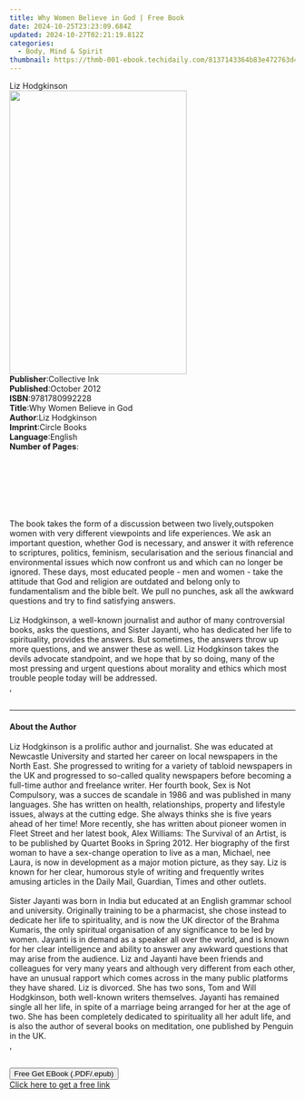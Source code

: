 ```yaml
---
title: Why Women Believe in God | Free Book
date: 2024-10-25T23:23:09.684Z
updated: 2024-10-27T02:21:19.812Z
categories:
  - Body, Mind & Spirit
thumbnail: https://thmb-001-ebook.techidaily.com/8137143364b83e472763d4fac4b8ded80b22c571e599f7f35323269de4a2f4e6.jpg
---
```

<main id="book-container">
  <div class="flex flex-col">
    <div class="book-brief flex-1 py-6 px-4 sm:p-6 md:py-10 md:px-8">
      <!-- brief-->
      <div class="book-brief-main">Liz Hodgkinson</div>
    </div>
    <div
      class="book-meta-info flex-1 grid gap-4 col-start-1 col-end-3 row-start-1 sm:mb-6 sm:grid-cols-4 lg:gap-6 lg:col-start-2 lg:row-end-6 lg:row-span-6 lg:mb-0"
    >
      <div
        class="book-meta-info-left place-content-center mt-4 p-4 text-sm leading-6 col-start-2 col-span-2 dark:text-slate-400"
      >
        <img
          class="w-full h-500 object-cover rounded-lg sm:h-255 sm:col-span-2 lg:col-span-full"
          src="https://img-001-ebook.techidaily.com/9d77d09dd37e04b6ebf9a5436a066bce064f714df1d9e4efce7e4778e8f3bff5.jpg"
          alt=""
          width="312"
          height="500"
        />
      </div>
      <div
        class="book-meta-info-right mt-2 col-start-1 row-start-2 col-span-3 self-center"
      >
        <!-- meta data  -->
        <div class="flex flex-col px-4 md:px-8">
          <div class="flex-1">
            <strong>Publisher</strong>:<span class="px-2">Collective Ink</span>
          </div>
          <div class="flex-1">
            <strong>Published</strong>:<span class="px-2">October 2012</span>
          </div>
          <div class="flex-1">
            <strong>ISBN</strong>:<span class="px-2">9781780992228</span>
          </div>
          <div class="flex-1">
            <strong>Title</strong>:<span class="px-2"
              >Why Women Believe in God</span
            >
          </div>
          <div class="flex-1">
            <strong>Author</strong>:<span class="px-2">Liz Hodgkinson</span>
          </div>
          <div class="flex-1">
            <strong>Imprint</strong>:<span class="px-2">Circle Books</span>
          </div>
          <div class="flex-1">
            <strong>Language</strong>:<span class="px-2">English</span>
          </div>
          <div class="flex-1">
            <strong>Number of Pages</strong>:<span class="px-2"></span>
          </div>
        </div>
      </div>
    </div>
    <div class="book-description flex-1 py-6 px-4 sm:p-6 md:py-10 md:px-8">
      <div class="book-description-main">
        <div accordion-content="" id="description">
          <br /><br /><br /><br /><br /><br /><br />The book takes the form of a
          discussion between two lively,outspoken women with very different
          viewpoints and life experiences. We ask an important question, whether
          God is necessary, and answer it with reference to scriptures,
          politics, feminism, secularisation and the serious financial and
          environmental issues which now confront us and which can no longer be
          ignored. These days, most educated people - men and women - take the
          attitude that God and religion are outdated and belong only to
          fundamentalism and the bible belt. We pull no punches, ask all the
          awkward questions and try to find satisfying answers. <br /><br />Liz
          Hodgkinson, a well-known journalist and author of many controversial
          books, asks the questions, and Sister Jayanti, who has dedicated her
          life to spirituality, provides the answers. But sometimes, the answers
          throw up more questions, and we answer these as well. Liz Hodgkinson
          takes the devils advocate standpoint, and we hope that by so doing,
          many of the most pressing and urgent questions about morality and
          ethics which most trouble people today will be addressed. <br />,
          <br /><br />
        </div>
        <div class="accordion-fader"></div>
      </div>
    </div>
    <div class="book-excerpts flex-1 py-6 px-4 sm:p-6 md:py-10 md:px-8">
      <!-- excerpts-->
      <div class="book-excerpts-main">
        <hr />
        <h4 class="placeholder placeholder-heading">
          <span>About the Author</span>
        </h4>
        <p>
          Liz Hodgkinson is a prolific author and journalist. She was educated
          at Newcastle University and started her career on local newspapers in
          the North East. She progressed to writing for a variety of tabloid
          newspapers in the UK and progressed to so-called quality newspapers
          before becoming a full-time author and freelance writer. Her fourth
          book, Sex is Not Compulsory, was a succes de scandale in 1986 and was
          published in many languages. She has written on health, relationships,
          property and lifestyle issues, always at the cutting edge. She always
          thinks she is five years ahead of her time! More recently, she has
          written about pioneer women in Fleet Street and her latest book, Alex
          Williams: The Survival of an Artist, is to be published by Quartet
          Books in Spring 2012. Her biography of the first woman to have a
          sex-change operation to live as a man, Michael, nee Laura, is now in
          development as a major motion picture, as they say. Liz is known for
          her clear, humorous style of writing and frequently writes amusing
          articles in the Daily Mail, Guardian, Times and other outlets.
          <br /><br />Sister Jayanti was born in India but educated at an
          English grammar school and university. Originally training to be a
          pharmacist, she chose instead to dedicate her life to spirituality,
          and is now the UK director of the Brahma Kumaris, the only spiritual
          organisation of any significance to be led by women. Jayanti is in
          demand as a speaker all over the world, and is known for her clear
          intelligence and ability to answer any awkward questions that may
          arise from the audience. Liz and Jayanti have been friends and
          colleagues for very many years and although very different from each
          other, have an unusual rapport which comes across in the many public
          platforms they have shared. Liz is divorced. She has two sons, Tom and
          Will Hodgkinson, both well-known writers themselves. Jayanti has
          remained single all her life, in spite of a marriage being arranged
          for her at the age of two. She has been completely dedicated to
          spirituality all her adult life, and is also the author of several
          books on meditation, one published by Penguin in the UK.<br />,
          <br /><br />
        </p>
      </div>
    </div>
    <div
      class="book-about-author flex-1 py-6 px-4 sm:p-6 md:py-10 md:px-8"
    ></div>
    <div class="book-free-get flex-1 py-6 px-4 sm:p-6 md:py-10 md:px-8">
      <button
        id="btn-free-get"
        class="bg-blue-500 hover:bg-blue-700 text-white font-bold py-2 px-4 rounded"
      >
        Free Get EBook (.PDF/.epub)
      </button>
      <div id="countdown-display" class="px-2 text-lg mt-2"></div>
      <a
        id="free-link"
        class="hidden bg-blue-500 hover:bg-blue-700 text-white font-bold py-2 px-4 rounded"
        href="https://www.ebooks.com/en-us/book/1058509/why-women-believe-in-god/liz-hodgkinson/"
        target="_blank"
        >Click here to get a free link</a
      >
    </div>
    <script>
      let countdownTime = 0;
      let countdownInterval = null;
      document
        .getElementById('btn-free-get')
        .addEventListener('click', startCountdown);
      function startCountdown() {
        countdownTime = new Date().getTime() + 60000 * 3;
        countdownInterval = setInterval(updateCountdown, 1000);
        document.getElementById('btn-free-get').disabled = true;
        document
          .getElementById('btn-free-get')
          .classList.add('bg-gray-500', 'cursor-not-allowed');
      }
      function updateCountdown() {
        let currentTime = new Date().getTime();
        let timeLeft = countdownTime - currentTime;
        let secondsLeft = Math.floor(timeLeft / 1000);
        document.getElementById('countdown-display').innerHTML =
          `Remaining time: ${secondsLeft} seconds.`;
        if (secondsLeft <= 0) {
          clearInterval(countdownInterval);
          document.getElementById('btn-free-get').classList.add('hidden');
          document.getElementById('free-link').classList.remove('hidden');
          document.getElementById('countdown-display').innerHTML = '';
        }
      }
    </script>
  </div>
</main>

<ins class="adsbygoogle"
      style="display:block"
      data-ad-client="ca-pub-7571918770474297"
      data-ad-slot="8358498916"
      data-ad-format="auto"
      data-full-width-responsive="true"></ins>
    